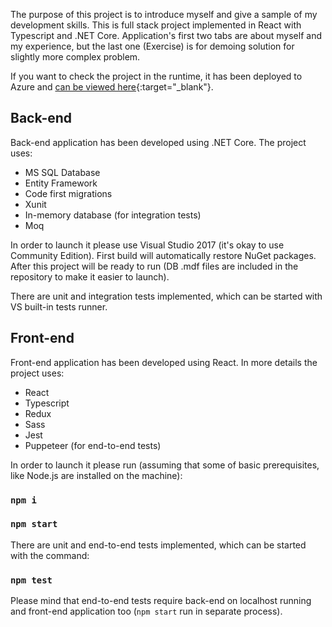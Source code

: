 The purpose of this project is to introduce myself and give a sample of my development skills.
This is full stack project implemented in React with Typescript and .NET Core. Application's first two tabs are about myself and my experience, but the last one (Exercise) is for demoing solution for slightly more complex problem.

If you want to check the project in the runtime, it has been deployed to Azure and [can be viewed here](http://mp-fullstack-showcase-ui.azurewebsites.net/){:target="_blank"}.

## Back-end

Back-end application has been developed using .NET Core. The project uses:
* MS SQL Database
* Entity Framework
* Code first migrations
* Xunit
* In-memory database (for integration tests)
* Moq

In order to launch it please use Visual Studio 2017 (it's okay to use Community Edition). First build will automatically restore NuGet packages. 
After this project will be ready to run (DB .mdf files are included in the repository to make it easier to launch).

There are unit and integration tests implemented, which can be started with VS built-in tests runner.


## Front-end
Front-end application has been developed using React. In more details the project uses:
* React
* Typescript
* Redux
* Sass
* Jest
* Puppeteer (for end-to-end tests)

In order to launch it please run (assuming that some of basic prerequisites, like Node.js are installed on the machine):

### `npm i`
### `npm start`

There are unit and end-to-end tests implemented, which can be started with the command:
### `npm test`

Please mind that end-to-end tests require back-end on localhost running and front-end application too (`npm start` run in separate process).
